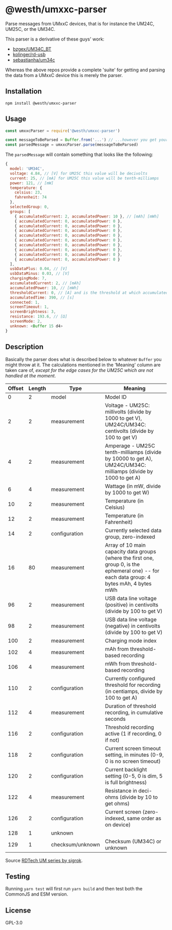 # @westh/umxxc-parser

Parse messages from UMxxC devices, that is for instance the UM24C, UM25C, or the UM34C.

This parser is a derivative of these guys' work:

- [bzgex/UM34C_BT](https://github.com/bzgec/UM34C_BT)
- [kolinger/rd-usb](https://github.com/kolinger/rd-usb)
- [sebastianha/um34c](https://github.com/sebastianha/um34c)

Whereas the above repos provide a complete 'suite' for getting and parsing the data from a UMxxC device this is merely the parser.

## Installation

```
npm install @westh/umxxc-parser
```

## Usage

```javascript
const umxxcParser = require('@westh/umxxc-parser')

const messageToBeParsed = Buffer.from('...') // ...however you get your data from the UMxxC device
const parsedMessage = umxxcParser.parse(messageToBeParsed)
```

The `parsedMessage` will contain something that looks like the following:

```javascript
{
  model: 'UM34C',
  voltage: 4.84, // [V] for UM25C this value will be decivolts
  current: 25, // [mA] for UM25C this value will be tenth-milliamps
  power: 121, // [mW]
  temperature: {
    celsius: 23,
    fahrenheit: 74
  },
  selectedGroup: 0,
  groups: [
    { accumulatedCurrent: 2, accumulatedPower: 10 }, // [mAh] [mWh]
    { accumulatedCurrent: 0, accumulatedPower: 0 },
    { accumulatedCurrent: 0, accumulatedPower: 0 },
    { accumulatedCurrent: 0, accumulatedPower: 0 },
    { accumulatedCurrent: 0, accumulatedPower: 0 },
    { accumulatedCurrent: 0, accumulatedPower: 0 },
    { accumulatedCurrent: 0, accumulatedPower: 0 },
    { accumulatedCurrent: 0, accumulatedPower: 0 },
    { accumulatedCurrent: 0, accumulatedPower: 0 },
    { accumulatedCurrent: 0, accumulatedPower: 0 }
  ],
  usbDataPlus: 0.04, // [V]
  usbDataMinus: 0.03, // [V]
  chargingMode: 7,
  accumulatedCurrent: 2, // [mAh]
  accumulatedPower: 10, // [mWh]
  thresholdCurrent: 0, // [A] and is the threshold at which accumulated... is captured
  accumulatedTime: 390, // [s]
  connected: 1,
  screenTimeout: 1,
  screenBrightness: 3,
  resistance: 193.6, // [Ω]
  screenMode: 2,
  unknown: <Buffer 15 d4>
}
```

## Description

Basically the parser does what is described below to whatever `Buffer` you might throw at it. The calculations mentioned in the 'Meaning' column are taken care of, *except for the edge cases for the UM25C which are not handled at the moment*.

| Offset | Length | Type             | Meaning                                                      |
| ------ | ------ | ---------------- | ------------------------------------------------------------ |
| 0      | 2      | model            | Model ID                                                     |
| 2      | 2      | measurement      | Voltage - UM25C: millivolts (divide by 1000 to get V), UM24C/UM34C: centivolts (divide by 100 to get V) |
| 4      | 2      | measurement      | Amperage - UM25C tenth-milliamps (divide by 10000 to get A), UM24C/UM34C: milliamps (divide by 1000 to get A) |
| 6      | 4      | measurement      | Wattage (in mW, divide by 1000 to get W)                     |
| 10     | 2      | measurement      | Temperature (in Celsius)                                     |
| 12     | 2      | measurement      | Temperature (in Fahrenheit)                                  |
| 14     | 2      | configuration    | Currently selected data group, zero-indexed                  |
| 16     | 80     | measurement      | Array of 10 main capacity data groups (where the first one, group  0, is the ephemeral one) -- for each data group: 4 bytes mAh, 4 bytes  mWh |
| 96     | 2      | measurement      | USB data line voltage (positive) in centivolts (divide by 100 to get V) |
| 98     | 2      | measurement      | USB data line voltage (negative) in centivolts (divide by 100 to get V) |
| 100    | 2      | measurement      | Charging mode index                                          |
| 102    | 4      | measurement      | mAh from threshold-based recording                           |
| 106    | 4      | measurement      | mWh from threshold-based recording                           |
| 110    | 2      | configuration    | Currently configured threshold for recording (in centiamps, divide by 100 to get A) |
| 112    | 4      | measurement      | Duration of threshold recording, in cumulative seconds       |
| 116    | 2      | configuration    | Threshold recording active (1 if recording, 0 if not)        |
| 118    | 2      | configuration    | Current screen timeout setting, in minutes (0-9, 0 is no screen timeout) |
| 120    | 2      | configuration    | Current backlight setting (0-5, 0 is dim, 5 is full brightness) |
| 122    | 4      | measurement      | Resistance in deci-ohms (divide by 10 to get ohms)           |
| 126    | 2      | configuration    | Current screen (zero-indexed, same order as on device)       |
| 128    | 1      | unknown          |                                                              |
| 129    | 1      | checksum/unknown | Checksum (UM34C) or unknown                                  |

Source [RDTech UM series by sigrok](https://sigrok.org/wiki/RDTech_UM_series).

## Testing

Running `yarn test` will first run `yarn build` and then test both the CommonJS and ESM version.

## License

GPL-3.0
